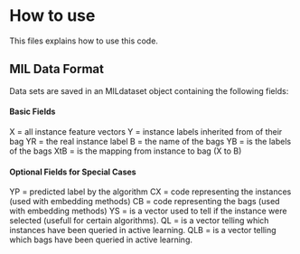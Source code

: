 # How to use #

This files explains how to use this code.


## MIL Data Format ##
Data sets are saved in an MILdataset object containing the following fields:

#### Basic Fields ####
X = all instance feature vectors
Y = instance labels inherited from of their bag
YR = the real instance label
B = the name of the bags
YB = is the labels of the bags
XtB = is the mapping from instance to bag (X to B)

#### Optional Fields for Special Cases ####
YP = predicted label by the algorithm
CX = code representing the instances (used with embedding methods)
CB = code representing the bags (used with embedding methods)
YS = is a vector used to tell if the instance were selected (usefull for certain algorithms).
QL = is a vector telling which instances have been queried in active learning.
QLB = is a vector telling which bags have been queried in active learning.
